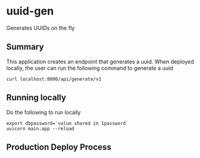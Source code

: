 # uuid-gen
Generates UUIDs on the fly 

## Summary
This application creates an endpoint that generates a uuid. When deployed locally, the user can run the following command to generate a uuid

```
curl localhost:8000/api/generate/v1
```

## Running locally
Do the following to run locally

```
export dbpassword=`value shared in 1password`
uvicorn main:app --reload
```

## Production Deploy Process
